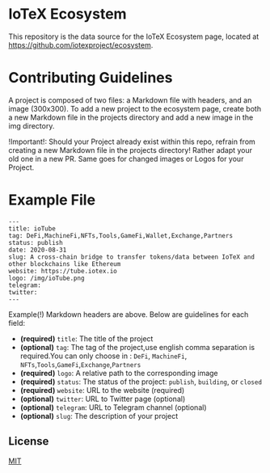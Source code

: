 # IoTeX Ecosystem
This repository is the data source for the IoTeX Ecosystem page, located at https://github.com/iotexproject/ecosystem.

# Contributing Guidelines
A project is composed of two files: a Markdown file with headers, and an image (300x300). To add a new project to the ecosystem page, create both a new Markdown file in the projects directory and add a new image in the img directory.

!Important!: Should your Project already exist within this repo, refrain from creating a new Markdown file in the projects directory! Rather adapt your old one in a new PR. Same goes for changed images or Logos for your Project.

# Example File
``` mdx
---
title: ioTube
tag: DeFi,MachineFi,NFTs,Tools,GameFi,Wallet,Exchange,Partners
status: publish
date: 2020-08-31
slug: A cross-chain bridge to transfer tokens/data between IoTeX and other blockchains like Ethereum
website: https://tube.iotex.io
logo: /img/ioTube.png
telegram:
twitter:
---
```

Example(!) Markdown headers are above. Below are guidelines for each field:
- **(required)** `title`: The title of the project
- **(optional)** `tag`: The tag of the project,use english comma separation is required.You can only choose in : `DeFi`, `MachineFi`, `NFTs`,`Tools`,`GameFi`,`Exchange`,`Partners`
- **(required)** `logo`: A relative path to the corresponding image
- **(required)** `status`: The status of the project: `publish`, `building`, or `closed`
- **(required)** `website`: URL to the website (required)
- **(optional)** `twitter`: URL to Twitter page (optional)
- **(optional)** `telegram`: URL to Telegram channel (optional)
- **(optional)** `slug`: The description of your project



## License

[MIT](https://choosealicense.com/licenses/mit/)

